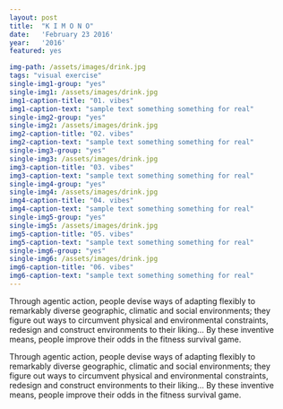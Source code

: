 ```yaml
---
layout: post
title:  "K I M O N O"
date:   'February 23 2016'
year:	'2016'
featured: yes

img-path: /assets/images/drink.jpg
tags: "visual exercise"
single-img1-group: "yes"
single-img1: /assets/images/drink.jpg
img1-caption-title: "01. vibes"
img1-caption-text: "sample text something something for real"
single-img2-group: "yes"
single-img2: /assets/images/drink.jpg
img2-caption-title: "02. vibes"
img2-caption-text: "sample text something something for real"
single-img3-group: "yes"
single-img3: /assets/images/drink.jpg
img3-caption-title: "03. vibes"
img3-caption-text: "sample text something something for real"
single-img4-group: "yes"
single-img4: /assets/images/drink.jpg
img4-caption-title: "04. vibes"
img4-caption-text: "sample text something something for real"
single-img5-group: "yes"
single-img5: /assets/images/drink.jpg
img5-caption-title: "05. vibes"
img5-caption-text: "sample text something something for real"
single-img6-group: "yes"
single-img6: /assets/images/drink.jpg
img6-caption-title: "06. vibes"
img6-caption-text: "sample text something something for real"
---
```



Through agentic action, people devise ways of adapting flexibly to remarkably diverse geographic, climatic and social environments; they figure out ways to circumvent physical and environmental constraints, redesign and construct environments to their liking… By these inventive means, people improve their odds in the fitness survival game.  

Through agentic action, people devise ways of adapting flexibly to remarkably diverse geographic, climatic and social environments; they figure out ways to circumvent physical and environmental constraints, redesign and construct environments to their liking… By these inventive means, people improve their odds in the fitness survival game.  






